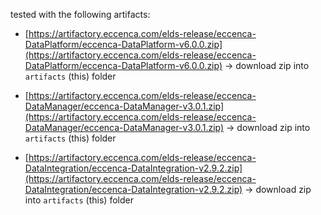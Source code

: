 
tested with the following artifacts:


- [https://artifactory.eccenca.com/elds-release/eccenca-DataPlatform/eccenca-DataPlatform-v6.0.0.zip](https://artifactory.eccenca.com/elds-release/eccenca-DataPlatform/eccenca-DataPlatform-v6.0.0.zip) -> download zip into `artifacts` (this) folder

- [https://artifactory.eccenca.com/elds-release/eccenca-DataManager/eccenca-DataManager-v3.0.1.zip](https://artifactory.eccenca.com/elds-release/eccenca-DataManager/eccenca-DataManager-v3.0.1.zip) -> download zip into `artifacts` (this) folder

- [https://artifactory.eccenca.com/elds-release/eccenca-DataIntegration/eccenca-DataIntegration-v2.9.2.zip](https://artifactory.eccenca.com/elds-release/eccenca-DataIntegration/eccenca-DataIntegration-v2.9.2.zip) -> download zip into `artifacts` (this) folder